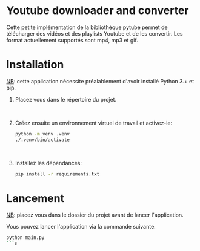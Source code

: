 # Youtube downloader and converter
Cette petite implémentation de la bibliothèque pytube permet de télécharger des vidéos et des playlists Youtube et de les convertir.
Les format actuellement supportés sont mp4, mp3 et gif.

# Installation
<ins>NB</ins>: cette application nécessite préalablement d'avoir installé Python 3.+ et pip.

1. Placez vous dans le répertoire du projet.
<br>

2. Créez ensuite un environnement virtuel de travail et activez-le:
    ```bash
    python -m venv .venv
    ./.venv/bin/activate
    ```
<br>

3. Installez les dépendances:
    ```bash
    pip install -r requirements.txt
    ```

# Lancement
<ins>NB</ins>: placez vous dans le dossier du projet avant de lancer l'application.

Vous pouvez lancer l'application via la commande suivante:
```bash
python main.py
```s
